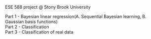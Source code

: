 ESE 588 project @ Stony Brook University


Part 1 - Bayesian linear regression(A. Sequential Bayesian learning, B. Gaussian basis functions)  
Part 2 - Classification  
Part 3 - Classification of real data
